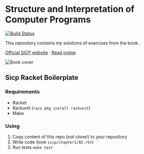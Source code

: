 # Structure and Interpretation of Computer Programs

[![Build Status](https://travis-ci.org/bondiano/sicp.svg?branch=master)](https://travis-ci.org/bondiano/sicp)

This repository contains my solutions of exercises from the book.

[Official SICP website](https://mitpress.mit.edu/sicp) · [Read online](http://sarabander.github.io/sicp/)

![Book cover](http://xahlee.info/UnixResource_dir/gki/Structure_and_Interpretation_of_Computer_Programs.jpg)

## Sicp Racket Boilerplate

### Requirements

* Racket
* Rackunit (`raco pkg install rackunit`)
* Make

### Using

1. Copy content of this repo (not clone!) to your repository
1. Write code (look `sicp/chapter1/02.rkt`)
1. Run tests `make test`
